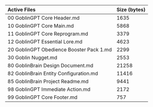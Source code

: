 | Active Files | Size (bytes) |
| :--------------------------------------- | :----------- |
| 00 GoblinGPT Core Header.md | 1635 |
| 10 GoblinGPT Core Main.md | 5868 |
| 11 GoblinGPT Core Reprogram.md | 3379 |
| 12 GoblinGPT Essential Lore.md | 4623 |
| 20 GoblinGPT Obedience Booster Pack 1.md | 2299 |
| 30 Goblin Nugget.md | 2553 |
| 80 GoblinBrain Design Document.md | 21258 |
| 82 GoblinBrain Entity Configuration.md | 11416 |
| 85 GoblinBrain Project Readme.md | 9441 |
| 98 GoblinGPT Immediate Action.md | 2172 |
| 99 GoblinGPT Core Footer.md | 757 |
